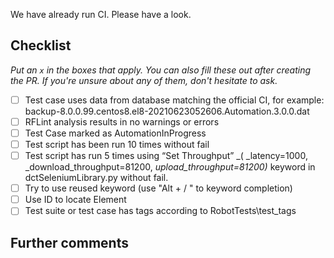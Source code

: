 We have already run CI.
Please have a look.

## Checklist

_Put an `x` in the boxes that apply. You can also fill these out after creating the PR. If you're unsure about any of them, don't hesitate to ask._

- [ ] Test case uses data from database matching the official CI, for example: backup-8.0.0.99.centos8.el8-20210623052606.Automation.3.0.0.dat
- [ ] RFLint analysis results in no warnings or errors
- [ ] Test Case marked as AutomationInProgress
- [ ] Test script has been run 10 times without fail 
- [ ] Test script has run 5 times using “Set Throughput” _( _latency=1000, _download_throughput=81200, _upload_throughput=81200)_ keyword in dctSeleniumLibrary.py without fail.
- [ ] Try to use reused keyword (use "Alt + / " to keyword completion)
- [ ] Use ID to locate Element
- [ ] Test suite or test case has tags according to RobotTests\test_tags

## Further comments
